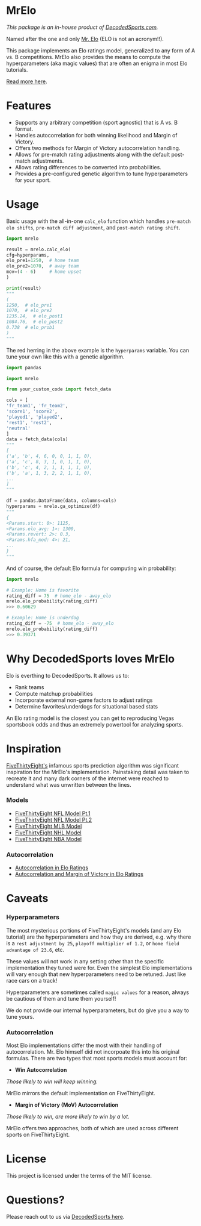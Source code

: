 # MrElo

<em>This package is an in-house product of [DecodedSports.com](https://www.decodedsports.com).</em>

Named after the one and only [Mr. Elo](https://en.wikipedia.org/wiki/Arpad_Elo) (ELO is not an acronym!!).

This package implements an Elo ratings model, generalized to any form of A vs. B competitions. MrElo also provides the means to compute the hyperparameters (aka magic values) that are often an enigma in most Elo tutorials.

[Read more here](https://www.decodedsports.com/blog/our-elo-model/).

# Features

- Supports any arbitrary competition (sport agnostic) that is A vs. B format.
- Handles autocorrelation for both winning likelihood and Margin of Victory.
- Offers two methods for Margin of Victory autocorrelation handling.
- Allows for pre-match rating adjustments along with the default post-match adjustments.
- Allows rating differences to be converted into probabilities.
- Provides a pre-configured genetic algorithm to tune hyperparameters for your sport.

# Usage

Basic usage with the all-in-one `calc_elo` function which handles `pre-match elo shifts`, `pre-match diff adjustment`, and `post-match rating shift`.

```python
import mrelo

result = mrelo.calc_elo(
cfg=hyperparams,
elo_pre1=1250,  # home team
elo_pre2=1070,  # away team
mov=(4 - 6)     # home upset
)

print(result)
"""
(
1250,  # elo_pre1
1070,  # elo_pre2
1235.24,  # elo_post1
1084.76,  # elo_post2
0.738  # elo_prob1
)
"""
```

The red herring in the above example is the `hyperparams` variable. You can tune your own like this with a genetic algorithm.

```python
import pandas

import mrelo

from your_custom_code import fetch_data

cols = [
'fr_team1', 'fr_team2',
'score1', 'score2',
'played1', 'played2',
'rest1', 'rest2',
'neutral'
]
data = fetch_data(cols)
"""
[
('a', 'b', 4, 6, 0, 0, 1, 1, 0),
('a', 'c', 8, 3, 1, 0, 1, 1, 0),
('b', 'c', 4, 2, 1, 1, 1, 1, 0),
('b', 'a', 1, 3, 2, 2, 1, 1, 0),
...
]
"""

df = pandas.DataFrame(data, columns=cols)
hyperparams = mrelo.ga_optimize(df)
"""
{
<Params.start: 0>: 1125,
<Params.elo_avg: 1>: 1300,    
<Params.revert: 2>: 0.3,
<Params.hfa_mod: 4>: 21,
...
}
"""
```

And of course, the default Elo formula for computing win probability:

```python
import mrelo

# Example: Home is favorite
rating_diff = 75  # home_elo - away_elo
mrelo.elo_probability(rating_diff)
>>> 0.60629

# Example: Home is underdog
rating_diff = -75  # home_elo - away_elo
mrelo.elo_probability(rating_diff)
>>> 0.39371
```

# Why DecodedSports loves MrElo

Elo is everthing to DecodedSports. It allows us to:

- Rank teams
- Compute matchup probabilities
- Incorporate external non-game factors to adjust ratings
- Determine favorites/underdogs for situational based stats

An Elo rating model is the closest you can get to reproducing Vegas sportsbook odds and thus an extremely powertool for analyzing sports.

# Inspiration

[FiveThirtyEight's](https://projects.fivethirtyeight.com/polls/) infamous sports prediction algorithm was significant inspiration for the MrElo's implementation. Painstaking detail was taken to recreate it and many dark corners of the internet were reached to understand what was unwritten between the lines. 

### Models
- [FiveThirtyEight NFL Model Pt.1](https://fivethirtyeight.com/features/introducing-nfl-elo-ratings/)
- [FiveThirtyEight NFL Model Pt.2](https://fivethirtyeight.com/methodology/how-our-nfl-predictions-work/)
- [FiveThirtyEight MLB Model](https://fivethirtyeight.com/methodology/how-our-mlb-predictions-work/)
- [FiveThirtyEight NHL Model](https://fivethirtyeight.com/methodology/how-our-nhl-predictions-work/)
- [FiveThirtyEight NBA Model](https://fivethirtyeight.com/methodology/how-our-nba-predictions-work/)

### Autocorrelation
- [Autocorrelation in Elo Ratings](https://stats.stackexchange.com/questions/168047/accounting-for-autocorrelation-in-margin-based-elo-ratings)
- [Autocorrelation and Margin of Victory in Elo Ratings](https://andr3w321.com/elo-ratings-part-2-margin-of-victory-adjustments/)


# Caveats

### Hyperparameters

The most mysterious portions of FiveThirtyEight's models (and any Elo tutorial) are the hyperparameters and how they are derived, e.g. why there is a `rest adjustment by 25`, `playoff multiplier of 1.2`, or `home field advantage of 23.6`, etc.

These values will not work in any setting other than the specific implementation they tuned were for. Even the simplest Elo implementations will vary enough that new hyperparameters need to be retuned. Just like race cars on a track!

Hyperparameters are sometimes called `magic values` for a reason, always be cautious of them and tune them yourself!

We do not provide our internal hyperparameters, but do give you a way to tune yours.

### Autocorrelation

Most Elo implementations differ the most with their handling of autocorrelation. Mr. Elo himself did not incorpoate this into his original formulas. There are two types that most sports models must account for:

- <b>Win Autocorrelation</b>

<i>Those likely to win will keep winning.</i>

MrElo mirrors the default implementation on FiveThirtyEight.

- <b>Margin of Victory (MoV) Autocorrelation</b>

<i>Those likely to win, are more likely to win by a lot.</i>

MrElo offers two approaches, both of which are used across different sports on FiveThirtyEight.

# License

This project is licensed under the terms of the MIT license.

# Questions?
Please reach out to us via [DecodedSports here](https://www.decodedsports.com/contact).
